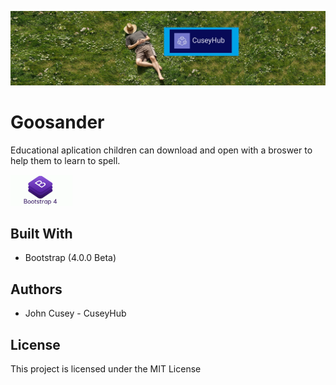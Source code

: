 ![CuseyHub](https://github.com/cusey/ImageForWiki/blob/master/Logos/CuseyHub_Banner_Small.jpg)

# Goosander   
Educational aplication children can download and open with a broswer to help them to learn to spell.

<img 
src="https://github.com/cusey/ImageForWiki/blob/master/Logos/Bootstrap4.PNG" 
alt="Bootstrap  (4.0.0 Beta)" 
height="50px"/>  

## Built With
* Bootstrap  (4.0.0 Beta)

## Authors
* John Cusey - CuseyHub  

## License   
This project is licensed under the MIT License

 
